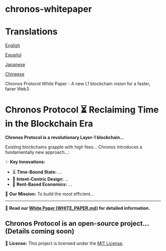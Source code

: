 # chronos-whitepaper
# Translations 
[English](WHITE_PAPER-en.md)

[Español](WHITE_PAPER-es.md)

[Japanese](WHITE_PAPER-ja.md)

[Chineese](WHITE_PAPER-zh.md)


Chronos Protocol White Paper - A new L1 blockchain vision for a faster, fairer Web3
# Chronos Protocol ⏳ Reclaiming Time in the Blockchain Era

**Chronos Protocol is a revolutionary Layer-1 blockchain...**

Existing blockchains grapple with high fees... Chronos introduces a fundamentally new approach...:

✨ **Key Innovations:**
*   ⏳ **Time-Bound State:** ...
*   🎯 **Intent-Centric Design:** ...
*   💸 **Rent-Based Economics:** ...

🚀 **Our Mission:** To build the most efficient...

---
📖 **Read our [White Paper (WHITE_PAPER.md)](WHITE_PAPER-en.md) for detailed information.**

Chronos Protocol is an open-source project... (Details coming soon)
---

📝 **License:**
This project is licensed under the [MIT License](LICENSE).

